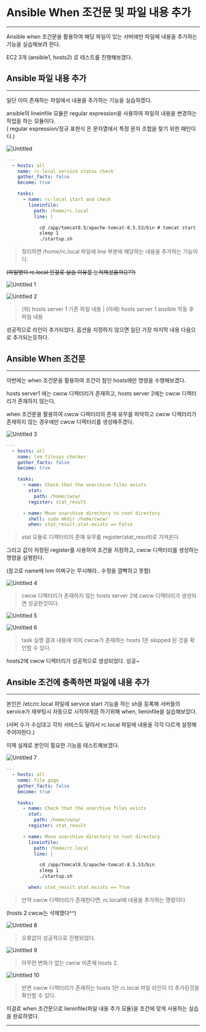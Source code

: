 # Ansible When 조건문 및 파일 내용 추가

---

Ansible when 조건문을 활용하여 해당 파일이 있는 서버에만 파일에 내용을 추가하는 기능을 실습해보려 한다.

EC2 3개 (ansible1, hosts2) 로 테스트를 진행해보겠다.

## Ansible 파일 내용 추가

---

일단 이미 존재하는 파일에서 내용을 추가하는 기능을 실습하겠다.

ansible의 lineinfile 모듈은 regular expression을 사용하여 파일의 내용을 변경하는 작업을 하는 모듈이다. </br>
( regular expression/정규 표현식 은 문자열에서 특정 문자 조합을 찾기 위한 패턴이다.)

![Untitled](https://user-images.githubusercontent.com/84123877/180950879-cf08a590-b6b0-48f0-83b6-0497cdeb4de9.png)

```yaml
---
  - hosts: all
    name: rc-local service status check
    gather_facts: false
    become: true

    tasks:
      - name: rc-local start and check
        lineinfile:
          path: /home/rc.local
          line: |

            cd /app/tomcat8.5/apache-tomcat-8.5.53/bin # tomcat start
            sleep 1
            ./startup.sh
```

> 정리하면 /home/rc.local 파일에 line 부분에 해당하는 내용을 추가하는 기능이다.
> 

~~(파일명이 rc.local 인걸로 실습 이유를 눈치채셨을까요??)~~

![Untitled 1](https://user-images.githubusercontent.com/84123877/180950859-b26078d9-aad0-413a-8389-79a373e44e65.png)

![Untitled 2](https://user-images.githubusercontent.com/84123877/180950861-09116a1d-f99b-4e70-8952-59adf667e120.png)

> (위) hosts server 1 기존 파일 내용 | (아래) hosts server 1 ansible 작동 후 파일 내용
> 

성공적으로 라인이 추가되었다.
옵션을 지정하지 않으면 일단 가장 마지막 내용 다음으로 추가되는듯하다.

## Ansible When 조건문

---

이번에는 when 조건문을 활용하여 조건이 참인 hosts에만 명령을 수행해보겠다.

hosts server1 에는 cwcw 디렉터리가 존재하고, hosts server 2에는 cwcw 디렉터리가 존재하지 않는다.

when 조건문을 활용하여 cwcw 디렉터리의 존재 유무를 파악하고 cwcw 디렉터리가 존재하지 않는 경우에만 cwcw 디렉터리를 생성해주겠다.

![Untitled 3](https://user-images.githubusercontent.com/84123877/180950862-93a9ebc3-c0ac-4a79-92d7-d5f7508449bc.png)

```yaml
---
  - hosts: all
    name: lvm filesys checker
    gather_facts: false
    become: true

    tasks:
      - name: Check that the unarchive files exists
        stat:
          path: /home/cwcw/
        register: stat_result

      - name: Move unarchive directory to root directory
        shell: sudo mkdir /home/cwcw/
        when: stat_result.stat.exists == False
```

> stat 모듈로 디렉터리의 존재 유무를 register(stat_result)로 가져온다.
> 

그리고 값이 저장된 register를 사용하여 조건을 지정하고, cwcw 디렉터리를 생성하는 명령을 실행한다.

(참고로 name에 lvm 어쩌구는 무시해라.. 수정을 깜빡하고 못함)

![Untitled 4](https://user-images.githubusercontent.com/84123877/180950865-bf89e3b2-dca9-4cda-9dae-7451b7f25031.png)

> cwcw 디렉터리가 존재하지 않는 hosts server 2에 cwcw 디렉터리가 생성되면 성공한것이다.
> 

![Untitled 5](https://user-images.githubusercontent.com/84123877/180950866-b2ce3738-5f8a-4bbc-b09b-026dab2c08d8.png)

![Untitled 6](https://user-images.githubusercontent.com/84123877/180950869-bb8ab09e-b364-4545-9443-c376d603e911.png)

> task 실행 결과 내용에 이미 cwcw가 존재하는 hosts 1은 skipped 된 것을 확인할 수 있다.
> 

hosts2에 cwcw 디렉터리가 성공적으로 생성되었다. 성공~

## Ansible 조건에 충족하면 파일에 내용 추가

---

본인은  /etc/rc.local 파일에 service start 기능을 하는 sh을 등록해 서버들의 service가 재부팅시 자동으로 시작하게끔 하기위해 when, lieninfile을 실습해보았다.

(서버 수가 수십대고 각자 서비스도 달라서 rc.local 파일에 내용을 각각 다르게 설정해주어야한다.)

이제 실제로 본인이 필요한 기능을 테스트해보겠다.

![Untitled 7](https://user-images.githubusercontent.com/84123877/180950870-23c10432-2554-4d51-baa8-3291b86bc445.png)

```yaml
---
  - hosts: all
    name: file gogo
    gather_facts: false
    become: true

    tasks:
      - name: Check that the unarchive files exists
        stat:
          path: /home/cwcw/
        register: stat_result

      - name: Move unarchive directory to root directory
        lineinfile:
          path: /home/rc.local
          line: |

            cd /app/tomcat8.5/apache-tomcat-8.5.53/bin
            sleep 1
            ./startup.sh

        when: stat_result.stat.exists == True
```

> 만약 cwcw 디렉터리가 존재한다면, rc.local에 내용을 추가하는 명령이다.
> 

(hosts 2 cwcw는 삭제했다^^)

![Untitled 8](https://user-images.githubusercontent.com/84123877/180951220-07679597-f7e1-4254-a880-a585b03dfce4.png)

> 오류없이 성공적으로 진행되었다.
> 

![Untitled 9](https://user-images.githubusercontent.com/84123877/180950873-7df44133-aa10-4456-a437-490450598dea.png)

> 아무런 변화가 없는 cwcw 미존재 hosts 2.
> 

![Untitled 10](https://user-images.githubusercontent.com/84123877/180950877-b8350975-7340-4af6-9fbf-566c29e42efb.png)

> 반면 cwcw 디렉터리가 존재하는 hosts 1은 rc.local 파일 라인이 더 추가된것을 확인할 수 있다.
> 

이걸로 when 조건문으로 lieninfile(파일 내용 추가 모듈)을 조건에 맞게 사용하는 실습을 완료하였다.

---
